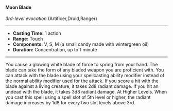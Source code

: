 #### Moon Blade
*3rd-level evocation* (Artificer,Druid,Ranger)
___
- **Casting Time:** 1 action
- **Range:** Touch
- **Components:** V, S, M (a small candy made with wintergreen oil)
- **Duration:** Concentration, up to 1 minute
---
You cause a glowing white blade of
force to spring from your hand. The
blade can take the form of any bladed
weapon you are proficient with. You
can attack with the blade using your
spellcasting ability modifier instead of
the normal ability modifier used for the
attack. If you score a hit with the blade
against a living creature, it takes 2d8 radiant damage. If you hit an undead with the
blade, it takes 3d8 radiant damage.
At Higher Levels. When you cast this spell using
a spell slot of 5th level or higher, the radiant
damage increases by 1d8 for every two slot levels
above 3rd.
